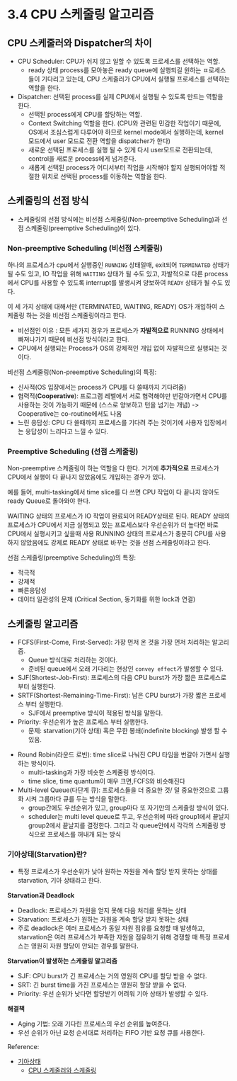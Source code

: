 # 3.4 CPU 스케줄링 알고리즘

## CPU 스케줄러와 Dispatcher의 차이
- CPU Scheduler: CPU가 쉬지 않고 일할 수 있도록 프로세스를 선택하는 역할.
    - ready 상태 process를 모아놓은 ready queue에 실행되길 원하는 ㅍ로세스들이 기다리고 있는데, CPU 스케줄러가 CPU에서 실행될 프로세스를 선택하는 역할을 한다.
- Dispatcher: 선택된 process를 실제 CPU에서 실행될 수 있도록 만드는 역할을 한다.
  - 선택된 process에게 CPU를 할당하는 역할. 
  - Context Switching 역할을 한다. (CPU와 관련된 민감한 작업이기 때문에, OS에서 조심스럽게 다루어야 하므로 kernel mode에서 실행하는데, kernel 모드에서 user 모드로 전환 역할을 dispatcher가 한다)
  - 새로운 선택된 프로세스를 실행 될 수 있게 다시 user모드로 전환되는데, control을 새로운 process에게 넘겨준다.
  - 새롭게 선택된 process가 어디서부터 작업을 시작해야 할지 실행되어야할 적절한 위치로 선택된 process를 이동하는 역할을 한다.

## 스케줄링의 선점 방식
- 스케줄링의 선점 방식에는 비선점 스케줄링(Non-preemptive Scheduling)과 선점 스케줄링(preemptive Scheduling)이 있다.

### Non-preemptive Scheduling (비선점 스케줄링)
하나의 프로세스가 cpu에서 실행중인 `RUNNING` 상태일때, exit되어 `TERMINATED` 상태가 될 수도 있고, IO 작업을 위해 `WAITING` 상태가 될 수도 있고,
자발적으로 다른 process에서 CPU를 사용할 수 있도록 interrupt를 발생시켜 양보하여 `READY` 상태가 될 수도 있다.

이 세 가지 상태에 대해서만 (TERMINATED, WAITING, READY) OS가 개입하여 스케줄링 하는 것을 비선점 스케줄링이라고 한다.

* 비선점인 이유 : 모든 세가지 경우가 프로세스가 **자발적으로** RUNNING 상태에서 빠져나가기 때문에 비선점 방식이라고 한다.
* CPU에서 실행되는 Process가 OS의 강제적인 개입 없이 자발적으로 실행되는 것이다.

비선점 스케줄링(Non-preemptive Scheduling)의 특징: 
 - 신사적(OS 입장에서는 process가 CPU를 다 쓸때까지 기다려줌)
 - 협력적(**Cooperative**): 프로그램 레벨에서 서로 협력해야만 번갈아가면서 CPU를 사용하는 것이 가능하기 때문에 (스스로 양보하고 턴을 넘기는 개념) -> Cooperative는 co-routine에서도 나옴
 - 느린 응답성: CPU 다 쓸때까지 프로세스를 기다려 주는 것이기에 사용자 입장에서는 응답성이 느리다고 느낄 수 있다.

### Preemptive Scheduling (선점 스케줄링)
Non-preemptive 스케줄링이 하는 역할을 다 한다. 거기에 **추가적으로** 프로세스가 CPU에서 실행이 다 끝나지 않았음에도 개입하는 경우가 있다.

예를 들어, multi-tasking에서 time slice를 다 쓰면 CPU 작업이 다 끝나지 않아도 ready Queue로 돌아와야 한다. 

WAITING 상태의 프로세스가 IO 작업이 완료되어 READY상태로 된다. READY 상태의 프로세스가 CPU에서 지금 실행되고 있는 프로세스보다 우선순위가 더 높다면 바로 CPU에서 실행시키고 싶을때 사용 
RUNNING 상태의 프로세스가 충분히 CPU를 사용하지 않았음에도 강제로 READY 상태로 바꾸는 것을 선점 스케줄링이라고 한다.

선점 스케줄링(preemptive Scheduling)의 특징:
 - 적극적
 - 강제적
 - 빠른응답성
 - 데이터 일관성의 문제 (Critical Section, 동기화를 위한 lock과 연결)

## 스케줄링 알고리즘

[//]: # (### 비선점 스케줄링&#40;Non-preemptive scheduling&#41; 알고리즘)
- FCFS(First-Come, First-Served): 가장 먼저 온 것을 가장 먼저 처리하는 알고리즘.
   - Queue 방식대로 처리하는 것이다.
   - 준비된 queue에서 오래 기다리는 현상인 `convey effect`가 발생할 수 있다.
- SJF(Shortest-Job-First): 프로세스의 다음 CPU burst가 가장 짧은 프로세스로 부터 실행한다.
- SRTF(Shortest-Remaining-Time-First): 남은 CPU burst가 가장 짧은 프로세스 부터 실행한다.
  - SJF에서 preemptive 방식이 적용된 방식을 말한다.
- Priority: 우선순위가 높은 프로세스 부터 실행한다.
  - 문제: starvation(기아 상태) 혹은 무한 봉쇄(indefinite blocking) 발생 할 수 있음.

[//]: # (### 선점 스케줄링&#40;Preemptive scheduling&#41; 알고리즘)
- Round Robin(라운드 로빈): time slice로 나눠진 CPU 타임을 번갈아 가면서 실행하는 방식이다. 
  - multi-tasking과 가장 비슷한 스케줄링 방식이다.
  - time slice, time quantum이 매우 크면,FCFS와 비슷해진다
- Multi-level Queue(다단계 큐): 프로세스들을 더 중요한 것/ 덜 중요한것으로 그룹화 시켜 그룹마다 큐를 두는 방식을 말한다.
  - group간에도 우선순위가 있고, group마다 또 자기만의 스케줄링 방식이 있다.
  - scheduler는 multi level queue로 두고, 우선순위에 따라 group1에서 끝날지 group2에서 끝날지를 결정한다. 그리고 각 queue안에서 각각의 스케줄링 방식으로 프로세스를 꺼내개 되는 방식

### 기아상태(Starvation)란?
- 특정 프로세스가 우선순위가 낮아 원하는 자원을 계속 할당 받지 못하는 상태를 starvation, 기아 상태라고 한다.

**Starvation과 Deadlock**
- Deadlock: 프로세스가 자원을 얻지 못해 다음 처리를 못하는 상태
- Starvation: 프로세스가 원하는 자원을 계속 할당 받지 못하는 상태
- 주로 deadlock은 여러 프로세스가 동일 자원 점유를 요청할 때 발생하고, starvation은 여러 프로세스가 부족한 자원을 점유하기 위해 경쟁할 때 특정 프로세스는 영원히 자원 할당이 안되는 경우를 말한다.

**Starvation이 발생하는 스케줄링 알고리즘**
- SJF: CPU burst가 긴 프로세스는 거의 영원히 CPU를 할당 받을 수 없다.
- SRT: 긴 burst time을 가진 프로세스는 영원히 할당 받을 수 없다.
- Priority: 우선 순위가 낮다면 할당받기 어려워 기아 상태가 발생할 수 있다.


**해결책**
- Aging 기법: 오래 기다린 프로세스의 우선 순위를 높여준다.
- 우선 순위가 아닌 요청 순서대로 처리하는 FIFO 기반 요청 큐를 사용한다.

Reference: 
- [기아상태](https://velog.io/@woga1999/Starvation-%EA%B8%B0%EC%95%84-%EC%83%81%ED%83%9C-%EB%9E%80)
  - [CPU 스케줄러와 스케줄링](https://www.youtube.com/watch?v=LgEY4ghpTJI&list=PLcXyemr8ZeoQOtSUjwaer0VMJSMfa-9G-&index=9)


